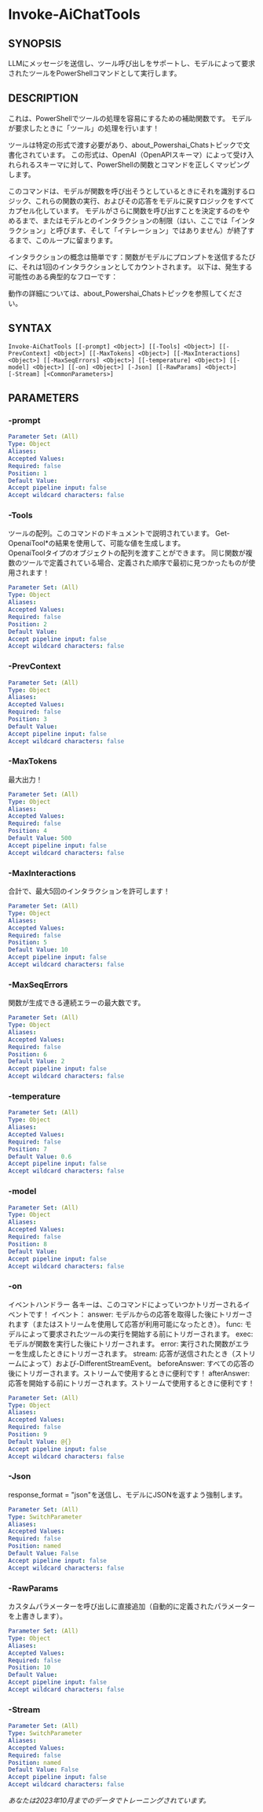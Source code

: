﻿---
external help file: powershai-help.xml
schema: 2.0.0
powershai: true
---

# Invoke-AiChatTools

## SYNOPSIS <!--!= @#Synop !-->
LLMにメッセージを送信し、ツール呼び出しをサポートし、モデルによって要求されたツールをPowerShellコマンドとして実行します。

## DESCRIPTION <!--!= @#Desc !-->
これは、PowerShellでツールの処理を容易にするための補助関数です。
モデルが要求したときに「ツール」の処理を行います！

ツールは特定の形式で渡す必要があり、about_Powershai_Chatsトピックで文書化されています。
この形式は、OpenAI（OpenAPIスキーマ）によって受け入れられるスキーマに対して、PowerShellの関数とコマンドを正しくマッピングします。

このコマンドは、モデルが関数を呼び出そうとしているときにそれを識別するロジック、これらの関数の実行、およびその応答をモデルに戻すロジックをすべてカプセル化しています。
モデルがさらに関数を呼び出すことを決定するのをやめるまで、またはモデルとのインタラクションの制限（はい、ここでは「インタラクション」と呼びます、そして「イテレーション」ではありません）が終了するまで、このループに留まります。

インタラクションの概念は簡単です：関数がモデルにプロンプトを送信するたびに、それは1回のインタラクションとしてカウントされます。
以下は、発生する可能性のある典型的なフローです：
	

動作の詳細については、about_Powershai_Chatsトピックを参照してください。

## SYNTAX <!--!= @#Syntax !-->

```
Invoke-AiChatTools [[-prompt] <Object>] [[-Tools] <Object>] [[-PrevContext] <Object>] [[-MaxTokens] <Object>] [[-MaxInteractions] 
<Object>] [[-MaxSeqErrors] <Object>] [[-temperature] <Object>] [[-model] <Object>] [[-on] <Object>] [-Json] [[-RawParams] <Object>] 
[-Stream] [<CommonParameters>]
```

## PARAMETERS <!--!= @#Params !-->

### -prompt

```yml
Parameter Set: (All)
Type: Object
Aliases: 
Accepted Values: 
Required: false
Position: 1
Default Value: 
Accept pipeline input: false
Accept wildcard characters: false
```

### -Tools
ツールの配列。このコマンドのドキュメントで説明されています。
Get-OpenaiTool*の結果を使用して、可能な値を生成します。  
OpenaiToolタイプのオブジェクトの配列を渡すことができます。
同じ関数が複数のツールで定義されている場合、定義された順序で最初に見つかったものが使用されます！

```yml
Parameter Set: (All)
Type: Object
Aliases: 
Accepted Values: 
Required: false
Position: 2
Default Value: 
Accept pipeline input: false
Accept wildcard characters: false
```

### -PrevContext

```yml
Parameter Set: (All)
Type: Object
Aliases: 
Accepted Values: 
Required: false
Position: 3
Default Value: 
Accept pipeline input: false
Accept wildcard characters: false
```

### -MaxTokens
最大出力！

```yml
Parameter Set: (All)
Type: Object
Aliases: 
Accepted Values: 
Required: false
Position: 4
Default Value: 500
Accept pipeline input: false
Accept wildcard characters: false
```

### -MaxInteractions
合計で、最大5回のインタラクションを許可します！

```yml
Parameter Set: (All)
Type: Object
Aliases: 
Accepted Values: 
Required: false
Position: 5
Default Value: 10
Accept pipeline input: false
Accept wildcard characters: false
```

### -MaxSeqErrors
関数が生成できる連続エラーの最大数です。

```yml
Parameter Set: (All)
Type: Object
Aliases: 
Accepted Values: 
Required: false
Position: 6
Default Value: 2
Accept pipeline input: false
Accept wildcard characters: false
```

### -temperature

```yml
Parameter Set: (All)
Type: Object
Aliases: 
Accepted Values: 
Required: false
Position: 7
Default Value: 0.6
Accept pipeline input: false
Accept wildcard characters: false
```

### -model

```yml
Parameter Set: (All)
Type: Object
Aliases: 
Accepted Values: 
Required: false
Position: 8
Default Value: 
Accept pipeline input: false
Accept wildcard characters: false
```

### -on
イベントハンドラー
各キーは、このコマンドによっていつかトリガーされるイベントです！
イベント：
answer: モデルからの応答を取得した後にトリガーされます（またはストリームを使用して応答が利用可能になったとき）。
func: モデルによって要求されたツールの実行を開始する前にトリガーされます。
	exec: モデルが関数を実行した後にトリガーされます。
	error: 実行された関数がエラーを生成したときにトリガーされます。
	stream: 応答が送信されたとき（ストリームによって）および-DifferentStreamEvent。
	beforeAnswer: すべての応答の後にトリガーされます。ストリームで使用するときに便利です！
	afterAnswer: 応答を開始する前にトリガーされます。ストリームで使用するときに便利です！

```yml
Parameter Set: (All)
Type: Object
Aliases: 
Accepted Values: 
Required: false
Position: 9
Default Value: @{}
Accept pipeline input: false
Accept wildcard characters: false
```

### -Json
response_format = "json"を送信し、モデルにJSONを返すよう強制します。

```yml
Parameter Set: (All)
Type: SwitchParameter
Aliases: 
Accepted Values: 
Required: false
Position: named
Default Value: False
Accept pipeline input: false
Accept wildcard characters: false
```

### -RawParams
カスタムパラメーターを呼び出しに直接追加（自動的に定義されたパラメーターを上書きします）。

```yml
Parameter Set: (All)
Type: Object
Aliases: 
Accepted Values: 
Required: false
Position: 10
Default Value: 
Accept pipeline input: false
Accept wildcard characters: false
```

### -Stream

```yml
Parameter Set: (All)
Type: SwitchParameter
Aliases: 
Accepted Values: 
Required: false
Position: named
Default Value: False
Accept pipeline input: false
Accept wildcard characters: false
```


<!--PowershaiAiDocBlockStart-->
_あなたは2023年10月までのデータでトレーニングされています。_
<!--PowershaiAiDocBlockEnd-->

